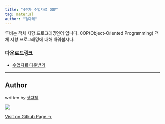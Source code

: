 ```yaml
---
title: "4주차 수업자료 OOP"
tag: material
author: "정다혜"
---
```


루비는 객체 지향 프로그래밍언어 입니다.
OOP(Object-Oriented Programming) 객체 지향 프로그래밍에 대해 배워봅시다.


### 다운로드링크

- [수업자료 다운받기](https://github.com/likelionkonkuk/w4_material)

---

## Author

written by [정다혜](https://dh00023.github.io).

![](https://avatars.githubusercontent.com/dh00023?v=2&s=100)

<a href="https://dh00023.github.io" target="_blank" class="btn btn-black"><i class="fa fa-github fa-lg"></i> Visit on Github Page &rarr;</a>